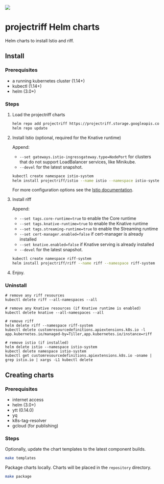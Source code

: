 ![](https://github.com/projectriff/charts/workflows/CI/badge.svg)

# projectriff Helm charts

Helm charts to install Istio and riff.

## Install

### Prerequisites

- a running kubernetes cluster (1.14+)
- kubectl (1.14+)
- helm (3.0+)

### Steps

1. Load the projectriff charts

   ```sh
   helm repo add projectriff https://projectriff.storage.googleapis.com/charts/releases
   helm repo update
   ```

2. Install Istio (optional, required for the Knative runtime)

   Append:

   - `--set gateways.istio-ingressgateway.type=NodePort` for clusters that do not support LoadBalancer services, like Minikube.
   - `--devel` for the latest snapshot.
   
   ```sh
   kubectl create namespace istio-system
   helm install projectriff/istio --name istio --namespace istio-system --wait
   ```

   For more configuration options see the [Istio documentation](https://archive.istio.io/v1.1/docs/reference/config/installation-options/).

3. Install riff

   Append:

   - `--set tags.core-runtime=true` to enable the Core runtime
   - `--set tags.knative-runtime=true` to enable the Knative runtime
   - `--set tags.streaming-runtime=true` to enable the Streaming runtime
   - `--set cert-manager.enabled=false` if cert-manager is already installed
   - `--set knative.enabled=false` if Knative serving is already installed
   - `--devel` for the latest snapshot.

   ```sh
   kubectl create namespace riff-system
   helm install projectriff/riff --name riff --namespace riff-system
   ```

4. Enjoy.

### Uninstall

```
# remove any riff resources
kubectl delete riff --all-namespaces --all

# remove any Knative resources (if Knative runtime is enabled)
kubectl delete knative --all-namespaces --all

# remove riff
helm delete riff --namespace riff-system
kubectl delete customresourcedefinitions.apiextensions.k8s.io -l app.kubernetes.io/managed-by=Tiller,app.kubernetes.io/instance=riff

# remove istio (if installed)
helm delete istio --namespace istio-system
kubectl delete namespace istio-system
kubectl get customresourcedefinitions.apiextensions.k8s.io -oname | grep istio.io | xargs -L1 kubectl delete
```

## Creating charts

### Prerequisites

- internet access
- helm (3.0+)
- ytt (0.14.0)
- yq
- k8s-tag-resolver
- gcloud (for publishing)

### Steps

Optionally, update the chart templates to the latest component builds.

```sh
make templates
```

Package charts locally. Charts will be placed in the `repository` directory.

```sh
make package
```
